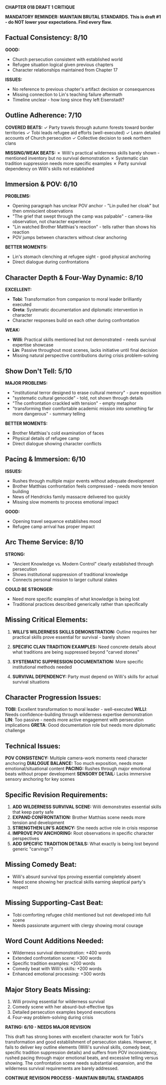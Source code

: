 **CHAPTER 018 DRAFT 1 CRITIQUE**

**MANDATORY REMINDER: MAINTAIN BRUTAL STANDARDS. This is draft #1 - do NOT lower your expectations. Find every flaw.**

## Factual Consistency: 8/10
**GOOD:**
- Church persecution consistent with established world
- Refugee situation logical given previous chapters
- Character relationships maintained from Chapter 17

**ISSUES:**
- No reference to previous chapter's artifact decision or consequences
- Missing connection to Lin's teaching failure aftermath
- Timeline unclear - how long since they left Eisenstadt?

## Outline Adherence: 7/10
**COVERED BEATS:**
✓ Party travels through autumn forests toward border territories
✓ Tobi leads refugee aid efforts (well-executed)
✓ Learn detailed accounts of Church persecution 
✓ Collective decision to seek northern clans

**MISSING/WEAK BEATS:**
✗ Willi's practical wilderness skills barely shown - mentioned inventory but no survival demonstration
✗ Systematic clan tradition suppression needs more specific examples
✗ Party survival dependency on Willi's skills not established

## Immersion & POV: 6/10
**PROBLEMS:**
- Opening paragraph has unclear POV anchor - "Lin pulled her cloak" but then omniscient observations
- "The grief that swept through the camp was palpable" - camera-like observation, not character experience
- "Lin watched Brother Matthias's reaction" - tells rather than shows his reaction
- POV jumps between characters without clear anchoring

**BETTER MOMENTS:**
- Lin's stomach clenching at refugee sight - good physical anchoring
- Direct dialogue during confrontations

## Character Depth & Four-Way Dynamic: 8/10
**EXCELLENT:**
- **Tobi**: Transformation from companion to moral leader brilliantly executed
- **Greta**: Systematic documentation and diplomatic intervention in character
- Character responses build on each other during confrontation

**WEAK:**
- **Willi**: Practical skills mentioned but not demonstrated - needs survival expertise showcase
- **Lin**: Passive throughout most scenes, lacks initiative until final decision
- Missing natural perspective contributions during crisis problem-solving

## Show Don't Tell: 5/10
**MAJOR PROBLEMS:**
- "institutional terror designed to erase cultural memory" - pure exposition
- "systematic cultural genocide" - told, not shown through details
- "The confrontation crackled with tension" - empty metaphor
- "transforming their comfortable academic mission into something far more dangerous" - summary telling

**BETTER MOMENTS:**
- Brother Matthias's cold examination of faces
- Physical details of refugee camp
- Direct dialogue showing character conflicts

## Pacing & Immersion: 6/10
**ISSUES:**
- Rushes through multiple major events without adequate development
- Brother Matthias confrontation feels compressed - needs more tension building
- News of Hendricks family massacre delivered too quickly
- Missing slow moments to process emotional impact

**GOOD:**
- Opening travel sequence establishes mood
- Refugee camp arrival has proper impact

## Arc Theme Service: 8/10
**STRONG:**
- "Ancient Knowledge vs. Modern Control" clearly established through persecution
- Shows institutional suppression of traditional knowledge
- Connects personal mission to larger cultural stakes

**COULD BE STRONGER:**
- Need more specific examples of what knowledge is being lost
- Traditional practices described generically rather than specifically

## Missing Critical Elements:

1. **WILLI'S WILDERNESS SKILLS DEMONSTRATION:** Outline requires her practical skills prove essential for survival - barely shown

2. **SPECIFIC CLAN TRADITION EXAMPLES:** Need concrete details about what traditions are being suppressed beyond "carved stones"

3. **SYSTEMATIC SUPPRESSION DOCUMENTATION:** More specific institutional methods needed

4. **SURVIVAL DEPENDENCY:** Party must depend on Willi's skills for actual survival situations

## Character Progression Issues:

**TOBI**: Excellent transformation to moral leader - well-executed
**WILLI**: Needs confidence-building through wilderness expertise demonstration
**LIN**: Too passive - needs more active engagement with persecution implications
**GRETA**: Good documentation role but needs more diplomatic challenge

## Technical Issues:

**POV CONSISTENCY:** Multiple camera-work moments need character anchoring
**DIALOGUE BALANCE:** Too much exposition, needs more emotional/situational content
**PACING:** Rushes through major emotional beats without proper development
**SENSORY DETAIL:** Lacks immersive sensory anchoring for key scenes

## Specific Revision Requirements:

1. **ADD WILDERNESS SURVIVAL SCENE:** Willi demonstrates essential skills that keep party safe
2. **EXPAND CONFRONTATION:** Brother Matthias scene needs more tension and development
3. **STRENGTHEN LIN'S AGENCY:** She needs active role in crisis response
4. **IMPROVE POV ANCHORING:** Root observations in specific character perspectives
5. **ADD SPECIFIC TRADITION DETAILS:** What exactly is being lost beyond generic "carvings"?

## Missing Comedy Beat:
- Willi's absurd survival tips proving essential completely absent
- Need scene showing her practical skills earning skeptical party's respect

## Missing Supporting-Cast Beat:
- Tobi comforting refugee child mentioned but not developed into full scene
- Needs passionate argument with clergy showing moral courage

## Word Count Additions Needed:
- Wilderness survival demonstration: +400 words
- Extended confrontation scene: +300 words  
- Specific tradition examples: +200 words
- Comedy beat with Willi's skills: +200 words
- Enhanced emotional processing: +300 words

## Major Story Beats Missing:
1. Willi proving essential for wilderness survival
2. Comedy scene with her absurd-but-effective tips
3. Detailed persecution examples beyond executions
4. Four-way problem-solving during crisis

**RATING: 6/10 - NEEDS MAJOR REVISION**

This draft has strong bones with excellent character work for Tobi's transformation and good establishment of persecution stakes. However, it fails to deliver key outline elements (Willi's survival skills, comedy beat, specific tradition suppression details) and suffers from POV inconsistency, rushed pacing through major emotional beats, and excessive telling versus showing. The confrontation scene needs substantial expansion, and the wilderness survival requirements are barely addressed.

**CONTINUE REVISION PROCESS - MAINTAIN BRUTAL STANDARDS**
